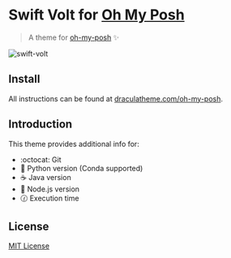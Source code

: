 # Swift Volt for [Oh My Posh](https://ohmyposh.dev/)

> A theme for [oh-my-posh](https://ohmyposh.dev/) ✨

![swift-volt](https://github.com/JohnsonSii/oh-my-posh/assets/67853082/79be3c0c-6205-461f-a4cc-1311b5e8aa3e)

## Install

All instructions can be found at [draculatheme.com/oh-my-posh]([https://draculatheme.com/oh-my-posh](https://ohmyposh.dev/docs/installation/customize)).

## Introduction

This theme provides additional info for:
- :octocat: Git
- :snake: Python version (Conda supported)
- :coffee: Java version
- :deciduous_tree: Node.js version
- :clock130: Execution time

## License

[MIT License](./LICENSE)
